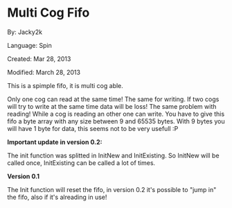 # Multi Cog Fifo

By: Jacky2k

Language: Spin

Created: Mar 28, 2013

Modified: March 28, 2013

This is a spimple fifo, it is multi cog able.

Only one cog can read at the same time! The same for writing.  If two cogs will try to write at the same time data will be loss! The same problem with reading!  While a cog is reading an other one can write. You have to give this fifo a byte array with any size between 9 and 65535 bytes. With 9 bytes you will have 1 byte for data, this seems not to be very usefull :P

**Important update in version 0.2:**

The init function was splitted in InitNew and InitExisting. So InitNew will be called once, InitExisting can be called a lot of times.

**Version 0.1**

The Init function will reset the fifo, in version 0.2 it's possible to "jump in" the fifo, also if it's alreading in use!
